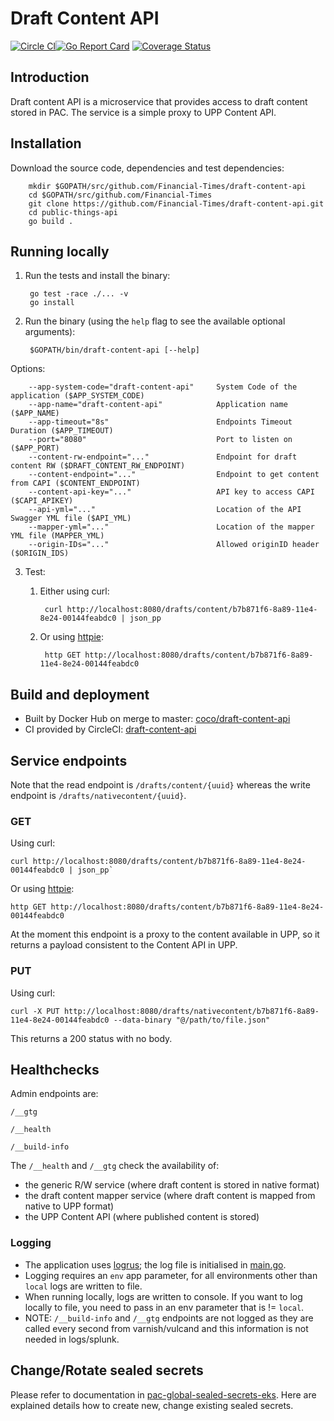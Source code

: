 # Draft Content API

[![Circle CI](https://circleci.com/gh/Financial-Times/draft-content-api/tree/master.png?style=shield)](https://circleci.com/gh/Financial-Times/draft-content-api/tree/master)[![Go Report Card](https://goreportcard.com/badge/github.com/Financial-Times/draft-content-api)](https://goreportcard.com/report/github.com/Financial-Times/draft-content-api) [![Coverage Status](https://coveralls.io/repos/github/Financial-Times/draft-content-api/badge.svg)](https://coveralls.io/github/Financial-Times/draft-content-api)

## Introduction

Draft content API is a microservice that provides access to draft content stored in PAC.
The service is a simple proxy to UPP Content API.

## Installation

Download the source code, dependencies and test dependencies:

        mkdir $GOPATH/src/github.com/Financial-Times/draft-content-api
        cd $GOPATH/src/github.com/Financial-Times
        git clone https://github.com/Financial-Times/draft-content-api.git
        cd public-things-api
        go build .

## Running locally

1. Run the tests and install the binary:

        go test -race ./... -v
        go install

2. Run the binary (using the `help` flag to see the available optional arguments):

        $GOPATH/bin/draft-content-api [--help]

Options:

        --app-system-code="draft-content-api"     System Code of the application ($APP_SYSTEM_CODE)
        --app-name="draft-content-api"            Application name ($APP_NAME)
        --app-timeout="8s"                        Endpoints Timeout Duration ($APP_TIMEOUT)
        --port="8080"                             Port to listen on ($APP_PORT)
        --content-rw-endpoint="..."               Endpoint for draft content RW ($DRAFT_CONTENT_RW_ENDPOINT)
        --content-endpoint="..."                  Endpoint to get content from CAPI ($CONTENT_ENDPOINT)
        --content-api-key="..."                   API key to access CAPI ($CAPI_APIKEY)
        --api-yml="..."                           Location of the API Swagger YML file ($API_YML)
        --mapper-yml="..."                        Location of the mapper YML file (MAPPER_YML)
        --origin-IDs="..."                        Allowed originID header ($ORIGIN_IDS)

3. Test:

    1. Either using curl:

            curl http://localhost:8080/drafts/content/b7b871f6-8a89-11e4-8e24-00144feabdc0 | json_pp

    1. Or using [httpie](https://github.com/jkbrzt/httpie):

            http GET http://localhost:8080/drafts/content/b7b871f6-8a89-11e4-8e24-00144feabdc0

## Build and deployment

* Built by Docker Hub on merge to master: [coco/draft-content-api](https://hub.docker.com/r/coco/draft-content-api/)
* CI provided by CircleCI: [draft-content-api](https://circleci.com/gh/Financial-Times/draft-content-api)

## Service endpoints

Note that the read endpoint is `/drafts/content/{uuid}` whereas the write endpoint is `/drafts/nativecontent/{uuid}`.

### GET

Using curl:

    curl http://localhost:8080/drafts/content/b7b871f6-8a89-11e4-8e24-00144feabdc0 | json_pp`

Or using [httpie](https://github.com/jkbrzt/httpie):

    http GET http://localhost:8080/drafts/content/b7b871f6-8a89-11e4-8e24-00144feabdc0

At the moment this endpoint is a proxy to the content available in UPP,
so it returns a payload consistent to the Content API in UPP.

### PUT

Using curl:

    curl -X PUT http://localhost:8080/drafts/nativecontent/b7b871f6-8a89-11e4-8e24-00144feabdc0 --data-binary "@/path/to/file.json"

This returns a 200 status with no body.

## Healthchecks
Admin endpoints are:

`/__gtg`

`/__health`

`/__build-info`

The `/__health` and `/__gtg` check the availability of:
* the generic R/W service (where draft content is stored in native format)
* the draft content mapper service (where draft content is mapped from native to UPP format)
* the UPP Content API (where published content is stored)


### Logging

* The application uses [logrus](https://github.com/sirupsen/logrus); the log file is initialised in [main.go](main.go).
* Logging requires an `env` app parameter, for all environments other than `local` logs are written to file.
* When running locally, logs are written to console. If you want to log locally to file, you need to pass in an env parameter that is != `local`.
* NOTE: `/__build-info` and `/__gtg` endpoints are not logged as they are called every second from varnish/vulcand and this information is not needed in logs/splunk.

## Change/Rotate sealed secrets

Please refer to documentation in [pac-global-sealed-secrets-eks](https://github.com/Financial-Times/pac-global-sealed-secrets-eks/blob/master/README.md). Here are explained details how to create new, change existing sealed secrets.

